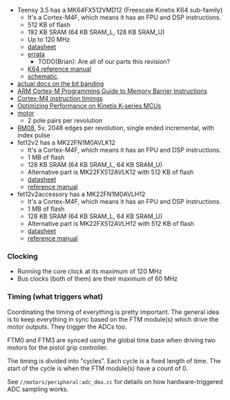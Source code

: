 * Teensy 3.5 has a MK64FX512VMD12 (Freescale Kinetis K64 sub-family)
    * It's a Cortex-M4F, which means it has an FPU and DSP instructions.
    * 512 KB of flash
    * 192 KB SRAM (64 KB SRAM\_L, 128 KB SRAM\_U)
    * Up to 120 MHz
    * [datasheet](http://cache.freescale.com/files/microcontrollers/doc/data_sheet/K64P144M120SF5.pdf)
    * [errata](https://www.nxp.com/docs/en/errata/Kinetis_K_1N83J.pdf)
        * TODO(Brian): Are all of our parts this revision?
    * [K64 reference manual](http://cache.nxp.com/assets/documents/data/en/reference-manuals/K64P144M120SF5RM.pdf)
    * [schematic](https://www.pjrc.com/teensy/schematic.html).
* [actual docs on the bit banding](http://infocenter.arm.com/help/index.jsp?topic=/com.arm.doc.ddi0439b/Behcjiic.html)
* [ARM Cortex-M Programming Guide to Memory Barrier Instructions](https://static.docs.arm.com/dai0321/a/DAI0321A_programming_guide_memory_barriers_for_m_profile.pdf)
* [Cortex-M4 instruction timings](http://infocenter.arm.com/help/index.jsp?topic=/com.arm.doc.ddi0439b/CHDDIGAC.html)
* [Optimizing Performance on Kinetis K-series MCUs](https://www.nxp.com/docs/en/application-note/AN4745.pdf)
* [motor](https://hobbyking.com/en_us/turnigy-aquastar-t20-3t-730kv-1280kv-water-cooled-brushless-motor.html)
    * 2 pole pairs per revolution
* [RM08](https://www.rls.si/eng/rm08-super-small-non-contact-rotary-encoder), 5v, 2048 edges per revolution, single ended incremental, with index pulse
* fet12v2 has a MK22FN1M0AVLK12
    * It's a Cortex-M4F, which means it has an FPU and DSP instructions.
    * 1 MB of flash
    * 128 KB SRAM (64 KB SRAM\_L, 64 KB SRAM\_U)
    * Alternative part is MK22FX512AVLK12 with 512 KB of flash
    * [datasheet](https://www.nxp.com/docs/en/data-sheet/K22P80M120SF5V2.pdf)
    * [reference manual](https://www.nxp.com/docs/en/reference-manual/K22P80M120SF5V2RM.pdf)
* fet12v2accessory has a MK22FN1M0AVLH12
    * It's a Cortex-M4F, which means it has an FPU and DSP instructions.
    * 1 MB of flash
    * 128 KB SRAM (64 KB SRAM\_L, 64 KB SRAM\_U)
    * Alternative part is MK22FX512AVLH12 with 512 KB of flash
    * [datasheet](https://www.nxp.com/docs/en/data-sheet/K22P64M120SF5V2.pdf)
    * [reference manual](https://www.nxp.com/docs/en/reference-manual/K22P64M120SF5V2RM.pdf)

### Clocking
* Running the core clock at its maximum of 120 MHz
* Bus clocks (both of them) are their maximum of 60 MHz

### Timing (what triggers what)
Coordinating the timing of everything is pretty important. The general idea is
to keep everything in sync based on the FTM module(s) which drive the motor
outputs. They trigger the ADCs too.

FTM0 and FTM3 are synced using the global time base when driving two motors
for the pistol grip controller.

The timing is divided into "cycles". Each cycle is a fixed length of time.
The start of the cycle is when the FTM module(s) have a count of 0.

See `//motors/peripheral:adc_dma.cc` for details on how hardware-triggered ADC
sampling works.
